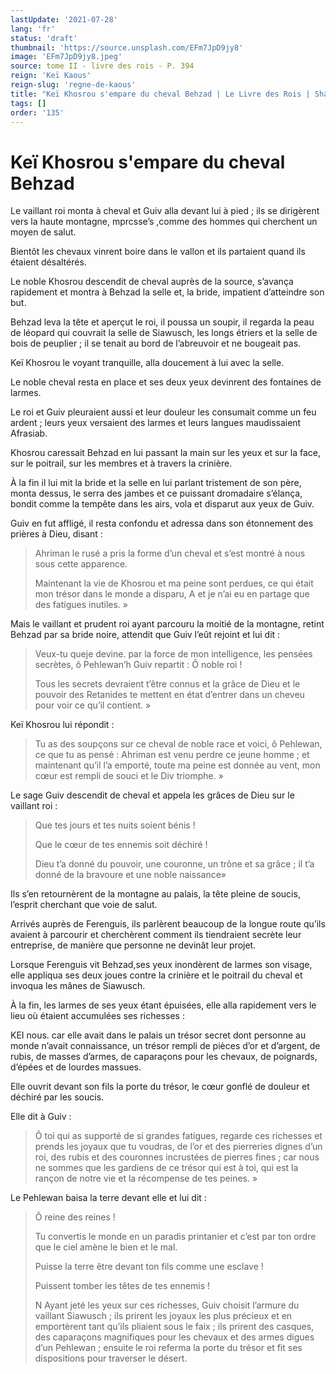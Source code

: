 ```yaml
---
lastUpdate: '2021-07-28'
lang: 'fr'
status: 'draft'
thumbnail: 'https://source.unsplash.com/EFm7JpD9jy8'
image: 'EFm7JpD9jy8.jpeg'
source: tome II - livre des rois - P. 394
reign: 'Keï Kaous'
reign-slug: 'regne-de-kaous'
title: "Keï Khosrou s'empare du cheval Behzad | Le Livre des Rois | Shâhnâmeh"
tags: []
order: '135'
---
```


<!-- LTeX: language=fr -->

# Keï Khosrou s'empare du cheval Behzad

Le vaillant roi monta à cheval et Guiv alla devant lui à pied ; ils se dirigèrent vers la haute montagne, mprcsse’s ,comme des hommes qui cherchent un moyen de salut.

Bientôt les chevaux vinrent boire dans le vallon et ils partaient quand ils étaient désaltérés.

Le noble Khosrou descendit de cheval auprès de la source, s’avança rapidement et montra à Behzad la selle et, la bride, impatient d’atteindre son but.

Behzad leva la tête et aperçut le roi, il poussa un soupir, il regarda la peau de léopard qui couvrait la selle de Siawusch, les longs étriers et la selle de bois de peuplier ; il se tenait au bord de l’abreuvoir et ne bougeait pas.

Keï Khosrou le voyant tranquille, alla doucement à lui avec la selle.

Le noble cheval resta en place et ses deux yeux devinrent des fontaines de larmes.

Le roi et Guiv pleuraient aussi et leur douleur les consumait comme un feu ardent ; leurs yeux versaient des larmes et leurs langues maudissaient Afrasiab.

Khosrou caressait Behzad en lui passant la main sur les yeux et sur la face, sur le poitrail, sur les membres et à travers la crinière.

À la fin il lui mit la bride et la selle en lui parlant tristement de son père, monta dessus, le serra des jambes et ce puissant dromadaire s’élança, bondit comme la tempête dans les airs, vola et disparut aux yeux de Guiv.

Guiv en fut affligé, il resta confondu et adressa dans son étonnement des prières à Dieu, disant :

> Ahriman le rusé a pris la forme d’un cheval et s’est montré à nous sous cette apparence.
>
> Maintenant la vie de Khosrou et ma peine sont perdues, ce qui était mon trésor dans le monde a disparu, A et je n’ai eu en partage que des fatigues inutiles. »

Mais le vaillant et prudent roi ayant parcouru la moitié de la montagne, retint Behzad par sa bride noire, attendit que Guiv l’eût rejoint et lui dit :

> Veux-tu queje devine. par la force de mon intelligence, les pensées secrètes, ô Pehlewan’h Guiv repartit : Ô noble roi !
>
> Tous les secrets devraient t’être connus et la grâce de Dieu et le pouvoir des Retanides te mettent en état d’entrer dans un cheveu pour voir ce qu’il contient. »

Keï Khosrou lui répondit :

> Tu as des soupçons sur ce cheval de noble race et voici, ô Pehlewan, ce que tu as pensé : Ahriman est venu perdre ce jeune homme ; et maintenant qu’il l’a emporté, toute ma peine est donnée au vent, mon cœur est rempli de souci et le Div triomphe. »

Le sage Guiv descendit de cheval et appela les grâces de Dieu sur le vaillant roi :

> Que tes jours et tes nuits soient bénis !
>
> Que le cœur de tes ennemis soit déchiré !
>
> Dieu t’a donné du pouvoir, une couronne, un trône et sa grâce ; il t’a donné de la bravoure et une noble naissance»

Ils s’en retournèrent de la montagne au palais, la tête pleine de soucis, l’esprit cherchant que voie de salut.

Arrivés auprès de Ferenguis, ils parlèrent beaucoup de la longue route qu’ils avaient à parcourir et cherchèrent comment ils tiendraient secrète leur entreprise, de manière que personne ne devinât leur projet.

Lorsque Ferenguis vit Behzad,ses yeux inondèrent de larmes son visage, elle appliqua ses deux joues contre la crinière et le poitrail du cheval et invoqua les mânes de Siawusch.

À la fin, les larmes de ses yeux étant épuisées, elle alla rapidement vers le lieu où étaient accumulées ses richesses :

KEI nous. car elle avait dans le palais un trésor secret dont personne au monde n’avait connaissance, un trésor rempli de pièces d’or et d’argent, de rubis, de masses d’armes, de caparaçons pour les chevaux, de poignards, d’épées et de lourdes massues.

Elle ouvrit devant son fils la porte du trésor, le cœur gonflé de douleur et déchiré par les soucis.

Elle dit à Guiv :

> Ô toi qui as supporté de si grandes fatigues, regarde ces richesses et prends les joyaux que tu voudras, de l’or et des pierreries dignes d’un roi, des rubis et des couronnes incrustées de pierres fines ; car nous ne sommes que les gardiens de ce trésor qui est à toi, qui est la rançon de notre vie et la récompense de tes peines. »

Le Pehlewan baisa la terre devant elle et lui dit :

> Ô reine des reines !
>
> Tu convertis le monde en un paradis printanier et c’est par ton ordre que le ciel amène le bien et le mal.
>
> Puisse la terre être devant ton fils comme une esclave !
>
> Puissent tomber les têtes de tes ennemis !
>
> N Ayant jeté les yeux sur ces richesses, Guiv choisit l’armure du vaillant Siawusch ; ils prirent les joyaux les plus précieux et en emportèrent tant qu’ils pliaient sous le faix ; ils prirent des casques, des caparaçons magnifiques pour les chevaux et des armes digues d’un Pehlewan ; ensuite le roi referma la porte du trésor et fit ses dispositions pour traverser le désert.
